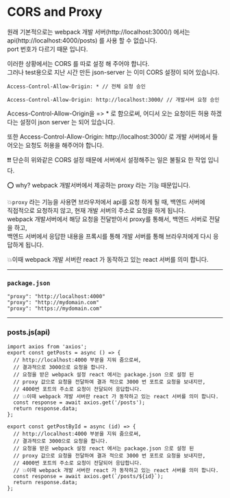 # CORS and Proxy

원래 기본적으로는 webpack 개발 서버(http://localhost:3000/) 에서는  
api(http://localhost:4000/posts) 를 사용 할 수 없습니다.  
port 번호가 다르기 때문 입니다.

이러한 상황에서는 CORS 를 따로 설정 해 주어야 합니다.  
그러나 test용으로 지난 시간 만든 json-server 는 이미 CORS 설정이 되어 있습니다.

```
Access-Control-Allow-Origin: * // 전체 요청 승인

Access-Control-Allow-Origin: http://localhost:3000/ // 개발서버 요청 승인
```

Access-Control-Allow-Origin을 => \* 로 함으로써, 어디서 오는 요청이든 허용 하겠다는 설정이 json server 는 되어 있습니다.

또한 Access-Control-Allow-Origin: http://localhost:3000/ 로 개발 서버에서 들어오는 요청도 허용을 해주어야 합니다.

❗❗ 단순히 위와같은 CORS 설정 때문에 서버에서 설정해주는 일은 불필요 한 작업 입니다.

⭕ why? webpack 개발서버에서 제공하는 proxy 라는 기능 때문입니다.

💥`proxy` 라는 기능을 사용면 브라우저에서 api를 요청 하게 될 때, 백엔드 서버에  
직접적으로 요청하지 않고, 현재 개발 서버의 주소로 요청을 하게 됩니다.  
webpack 개발서버에서 해당 요청을 전달받아서 proxy를 통해서, 백엔드 서버로 전달을 하고,  
백엔드 서버에서 응답한 내용을 프록시를 통해 개발 서버를 통해 브라우저에게 다시 응답하게 됩니다.

💥이때 webpack 개발 서버란 react 가 동작하고 있는 react 서버를 의미 합니다.

---

### `package.json`

```
"proxy": "http://localhost:4000"
"proxy": "http://mydomain.com"
"proxy": "https://mydomain.com"
```

---

### posts.js(api)

```
import axios from 'axios';
export const getPosts = async () => {
  // http://localhost:4000 부분을 지워 줌으로써,
  // 결과적으로 3000으로 요청을 합니다.
  // 요청을 받은 webpack 설정 react 에서는 package.json 으로 설정 된
  // proxy 값으로 요청을 전달하여 결과 적으로 3000 번 포트로 요청을 보내지만,
  // 4000번 포트의 주소로 요청이 전달되어 응답합니다.
  // 💥이때 webpack 개발 서버란 react 가 동작하고 있는 react 서버를 의미 합니다.
  const response = await axios.get('/posts');
  return response.data;
};

export const getPostById = async (id) => {
  // http://localhost:4000 부분을 지워 줌으로써,
  // 결과적으로 3000으로 요청을 합니다.
  // 요청을 받은 webpack 설정 react 에서는 package.json 으로 설정 된
  // proxy 값으로 요청을 전달하여 결과 적으로 3000 번 포트로 요청을 보내지만,
  // 4000번 포트의 주소로 요청이 전달되어 응답합니다.
  // 💥이때 webpack 개발 서버란 react 가 동작하고 있는 react 서버를 의미 합니다.
  const response = await axios.get(`/posts/${id}`);
  return response.data;
};
```
